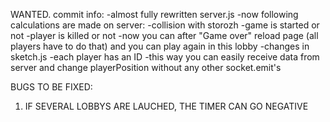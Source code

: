 WANTED.
commit info:
-almost fully rewritten server.js
  -now following calculations are made on server:
    -collision with storozh
    -game is started or not
    -player is killed or not
  -now you can after "Game over" reload page (all players have to do that) and you can play again in this lobby
-changes in sketch.js
  -each player has an ID
  -this way you can easily receive data from server and change playerPosition without
    any other socket.emit's

BUGS TO BE FIXED:
1) IF SEVERAL LOBBYS ARE LAUCHED, THE TIMER CAN GO NEGATIVE
